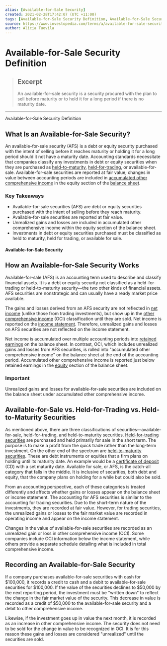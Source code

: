 ```yaml
---
alias: [Available-for-Sale Security]
created: 2021-02-28T17:42:07 (UTC +11:00)
tags: [Available-for-Sale Security Definition, Available-for-Sale Security Definition]
source: https://www.investopedia.com/terms/a/available-for-sale-security.asp
author: Alicia Tuovila
---
```


# Available-for-Sale Security Definition

> ## Excerpt
> An available-for-sale security is a security procured with the plan to sell before maturity or to hold it for a long period if there is no maturity date.

---

Available-for-Sale Security Definition
## What Is an Available-for-Sale Security?

An available-for-sale security (AFS) is a debt or equity security purchased with the intent of selling before it reaches maturity or holding it for a long period should it not have a maturity date. Accounting standards necessitate that companies classify any investments in debt or equity securities when they are purchased as [held-to-maturity](https://www.investopedia.com/terms/h/held-to-maturity-security.asp), [held-for-trading](https://www.investopedia.com/terms/h/held-for-trading-security.asp), or available-for-sale. Available-for-sale securities are reported at fair value; changes in value between accounting periods are included in [accumulated other comprehensive income](https://www.investopedia.com/terms/a/accumulatedother.asp) in the equity section of the [balance sheet](https://www.investopedia.com/terms/b/balancesheet.asp).

### Key Takeaways

-   Available-for-sale securities (AFS) are debt or equity securities purchased with the intent of selling before they reach maturity.
-   Available-for-sale securities are reported at fair value.
-   Unrealized gains and losses are included in accumulated other comprehensive income within the equity section of the balance sheet.
-   Investments in debt or equity securities purchased must be classified as held to maturity, held for trading, or available for sale.

#### Available-for-Sale Security

## How an Available-for-Sale Security Works

Available-for-sale (AFS) is an accounting term used to describe and classify financial assets. It is a debt or equity security not classified as a held-for-trading or held-to-maturity security—the two other kinds of financial assets. AFS securities are nonstrategic and can usually have a ready market price available.

The gains and losses derived from an AFS security are not reflected in [net income](https://www.investopedia.com/terms/n/netincome.asp) (unlike those from trading investments), but show up in the [other comprehensive income](https://www.investopedia.com/terms/c/comprehensiveincome.asp) (OCI) classification until they are sold. Net income is reported on the [income statement](https://www.investopedia.com/terms/i/incomestatement.asp). Therefore, unrealized gains and losses on AFS securities are not reflected on the income statement.

Net income is accumulated over multiple accounting periods into [retained earnings](https://www.investopedia.com/terms/r/retainedearnings.asp) on the balance sheet. In contrast, OCI, which includes unrealized gains and losses from AFS securities, is rolled into "accumulated other comprehensive income" on the balance sheet at the end of the accounting period. Accumulated other comprehensive income is reported just below retained earnings in the [equity](https://www.investopedia.com/terms/s/shareholdersequity.asp) section of the balance sheet.

### Important

Unrealized gains and losses for available-for-sale securities are included on the balance sheet under accumulated other comprehensive income.

## Available-for-Sale vs. Held-for-Trading vs. Held-to-Maturity Securities

As mentioned above, there are three classifications of securities—available-for-sale, held-for-trading, and held-to-maturity securities. [Held-for-trading securities](https://www.investopedia.com/terms/h/held-for-trading-security.asp) are purchased and held primarily for sale in the short term. The purpose is to make a profit from the quick trade rather than the long-term investment. On the other end of the spectrum are [held-to-maturity securities](https://www.investopedia.com/terms/h/held-to-maturity-security.asp). These are debt instruments or equities that a firm plans on holding until its maturity date. An example would be a [certificate of deposit](https://www.investopedia.com/certificate-of-deposits-4689733) (CD) with a set maturity date. Available for sale, or AFS, is the catch-all category that falls in the middle. It is inclusive of securities, both debt and equity, that the company plans on holding for a while but could also be sold.

From an accounting perspective, each of these categories is treated differently and affects whether gains or losses appear on the balance sheet or income statement. The accounting for AFS securities is similar to the accounting for trading securities. Due to the short-term nature of the investments, they are recorded at fair value. However, for trading securities, the unrealized gains or losses to the fair market value are recorded in operating income and appear on the income statement. 

Changes in the value of available-for-sale securities are recorded as an unrealized gain or loss in other comprehensive income (OCI). Some companies include OCI information below the income statement, while others provide a separate schedule detailing what is included in total comprehensive income.

## Recording an Available-for-Sale Security 

If a company purchases available-for-sale securities with cash for $100,000, it records a credit to cash and a debit to available-for-sale securities for $100,000. If the value of the securities declines to $50,000 by the next reporting period, the investment must be "written down" to reflect the change in the fair market value of the security. This decrease in value is recorded as a credit of $50,000 to the available-for-sale security and a debit to other comprehensive income.

Likewise, if the investment goes up in value the next month, it is recorded as an increase in other comprehensive income. The security does not need to be sold for the change in value to be recognized in OCI. It is for this reason these gains and losses are considered "unrealized" until the securities are sold.
